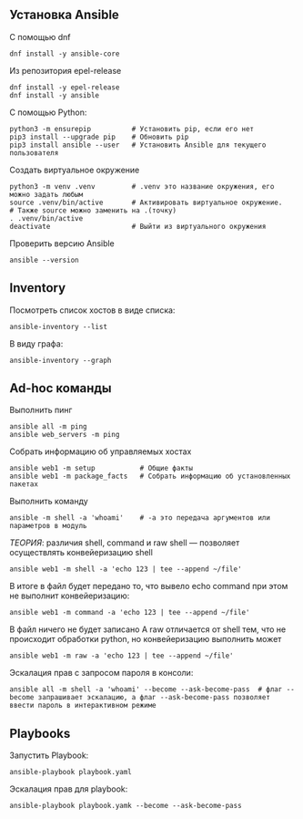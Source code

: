 ## Установка Ansible
С помощью dnf
```SHELL
dnf install -y ansible-core
```

Из репозитория epel-release
```SHELL
dnf install -y epel-release
dnf install -y ansible
```

С помощью Python:
```SHELL
python3 -m ensurepip          # Установить pip, если его нет
pip3 install --upgrade pip    # Обновить pip
pip3 install ansible --user   # Установить Ansible для текущего пользователя
```

Создать виртуальное окружение
```SHELL
python3 -m venv .venv         # .venv это название окружения, его можно задать любым
source .venv/bin/active       # Активировать виртуальное окружение.
# Также source можно заменить на .(точку)
. .venv/bin/active
deactivate                    # Выйти из виртуального окружения
```

Проверить версию Ansible
```SHELL
ansible --version
```

## Inventory
Посмотреть список хостов в виде списка:
```SHELL
ansible-inventory --list
```
В виду графа:
```SHELL
ansible-inventory --graph
```

## Ad-hoc команды
Выполнить пинг
```SHELL
ansible all -m ping
ansible web_servers -m ping
```

Собрать информацию об управляемых хостах
```SHELL
ansible web1 -m setup           # Общие факты
ansible web1 -m package_facts   # Собрать информацию об установленных пакетах
```

Выполнить команду
```SHELL
ansible -m shell -a 'whoami'    # -a это передача аргументов или параметров в модуль
```

*ТЕОРИЯ*: различия shell, command и raw
shell — позволяет осуществлять конвейеризацию shell
```SHELL
ansible web1 -m shell -a 'echo 123 | tee --append ~/file'
```
В итоге в файл будет передано то, что вывело echo
command при этом не выполнит конвейеризацию:
```SHELL
ansible web1 -m command -a 'echo 123 | tee --append ~/file'
```
В файл ничего не будет записано
А raw отличается от shell тем, что не происходит обработки python, но конвейеризацию выполнить может
```SHELL
ansible web1 -m raw -a 'echo 123 | tee --append ~/file'
```

Эскалация прав с запросом пароля в консоли:
```SHELL
ansible all -m shell -a 'whoami' --become --ask-become-pass  # флаг --become запрашивает эскалацию, а флаг --ask-become-pass позволяет ввести пароль в интерактивном режиме
```


## Playbooks
Запустить Playbook:
```SHELL
ansible-playbook playbook.yaml
```

Эскалация прав для playbook:
```SHELL
ansible-playbook playbook.yamk --become --ask-become-pass
```